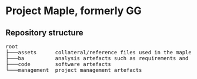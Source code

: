 # Project Maple, formerly GG

## Repository structure

<pre>
root
├───assets      collateral/reference files used in the maple builds
├───ba          analysis artefacts such as requirements and models
├───code        software artefacts
└───management  project management artefacts
</pre>
